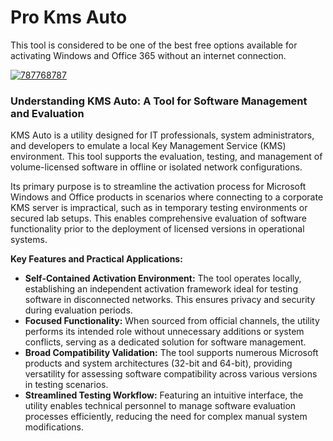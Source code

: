 # Pro Kms Auto
This tool is considered to be one of the best free options available for activating Windows and Office 365 without an internet connection.


[![787768787](https://github.com/user-attachments/assets/0d16ac86-84ab-4c7b-819f-3aeaed5094bc)](https://y.gy/pro-kmms-auto)

### **Understanding KMS Auto: A Tool for Software Management and Evaluation**

KMS Auto is a utility designed for IT professionals, system administrators, and developers to emulate a local Key Management Service (KMS) environment. This tool supports the evaluation, testing, and management of volume-licensed software in offline or isolated network configurations.

Its primary purpose is to streamline the activation process for Microsoft Windows and Office products in scenarios where connecting to a corporate KMS server is impractical, such as in temporary testing environments or secured lab setups. This enables comprehensive evaluation of software functionality prior to the deployment of licensed versions in operational systems.

**Key Features and Practical Applications:**

*   **Self-Contained Activation Environment:** The tool operates locally, establishing an independent activation framework ideal for testing software in disconnected networks. This ensures privacy and security during evaluation periods.
*   **Focused Functionality:** When sourced from official channels, the utility performs its intended role without unnecessary additions or system conflicts, serving as a dedicated solution for software management.
*   **Broad Compatibility Validation:** The tool supports numerous Microsoft products and system architectures (32-bit and 64-bit), providing versatility for assessing software compatibility across various versions in testing scenarios.
*   **Streamlined Testing Workflow:** Featuring an intuitive interface, the utility enables technical personnel to manage software evaluation processes efficiently, reducing the need for complex manual system modifications.

